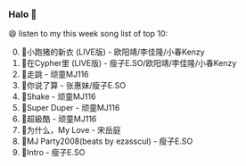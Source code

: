 

### Halo 👋

😄 listen to my this week song list of top 10:

0. 🌈小跑猪的新衣 (LIVE版) - 欧阳靖/李佳隆/小春Kenzy
1. 🌈在Cypher里  (LIVE版) - 瘦子E.SO/欧阳靖/李佳隆/小春Kenzy
2. 🌈走跳 - 顽童MJ116
3. 🌈你说了算 - 张惠妹/瘦子E.SO
4. 🌈Shake - 顽童MJ116
5. 🌈Super Duper - 顽童MJ116
6. 🌈超級酷 - 顽童MJ116
7. 🌈为什么，My Love - 宋岳庭
8. 🌈MJ Party2008(beats by ezasscul) - 瘦子E.SO
9. 🌈Intro - 瘦子E.SO


